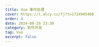```yaml
---
title: Vue 事件处理
cover: https://t.alcy.cc/fj?t=1724945400
order: 4
date: 2024-08-29 23:30
category: 软件开发
tag: Vue
excerpt: false
---
```


